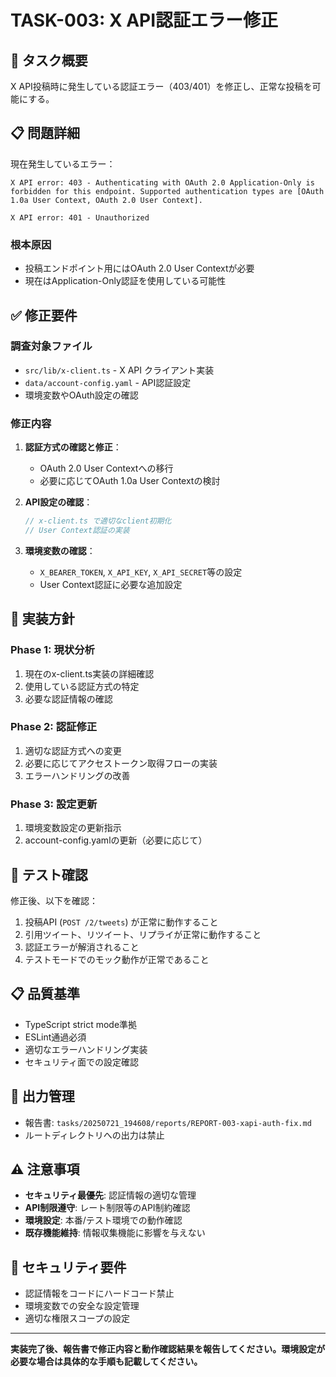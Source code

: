 # TASK-003: X API認証エラー修正

## 🎯 タスク概要
X API投稿時に発生している認証エラー（403/401）を修正し、正常な投稿を可能にする。

## 📋 問題詳細
現在発生しているエラー：
```
X API error: 403 - Authenticating with OAuth 2.0 Application-Only is forbidden for this endpoint. Supported authentication types are [OAuth 1.0a User Context, OAuth 2.0 User Context].

X API error: 401 - Unauthorized
```

### 根本原因
- 投稿エンドポイント用にはOAuth 2.0 User Contextが必要
- 現在はApplication-Only認証を使用している可能性

## ✅ 修正要件

### 調査対象ファイル
- `src/lib/x-client.ts` - X API クライアント実装
- `data/account-config.yaml` - API認証設定
- 環境変数やOAuth設定の確認

### 修正内容
1. **認証方式の確認と修正**：
   - OAuth 2.0 User Contextへの移行
   - 必要に応じてOAuth 1.0a User Contextの検討

2. **API設定の確認**：
   ```typescript
   // x-client.ts で適切なclient初期化
   // User Context認証の実装
   ```

3. **環境変数の確認**：
   - `X_BEARER_TOKEN`, `X_API_KEY`, `X_API_SECRET`等の設定
   - User Context認証に必要な追加設定

## 🔧 実装方針

### Phase 1: 現状分析
1. 現在のx-client.ts実装の詳細確認
2. 使用している認証方式の特定
3. 必要な認証情報の確認

### Phase 2: 認証修正
1. 適切な認証方式への変更
2. 必要に応じてアクセストークン取得フローの実装
3. エラーハンドリングの改善

### Phase 3: 設定更新
1. 環境変数設定の更新指示
2. account-config.yamlの更新（必要に応じて）

## 🧪 テスト確認
修正後、以下を確認：
1. 投稿API (`POST /2/tweets`) が正常に動作すること
2. 引用ツイート、リツイート、リプライが正常に動作すること
3. 認証エラーが解消されること
4. テストモードでのモック動作が正常であること

## 📋 品質基準
- TypeScript strict mode準拠
- ESLint通過必須
- 適切なエラーハンドリング実装
- セキュリティ面での設定確認

## 📂 出力管理
- 報告書: `tasks/20250721_194608/reports/REPORT-003-xapi-auth-fix.md`
- ルートディレクトリへの出力は禁止

## ⚠️ 注意事項
- **セキュリティ最優先**: 認証情報の適切な管理
- **API制限遵守**: レート制限等のAPI制約確認
- **環境設定**: 本番/テスト環境での動作確認
- **既存機能維持**: 情報収集機能に影響を与えない

## 🔐 セキュリティ要件
- 認証情報をコードにハードコード禁止
- 環境変数での安全な設定管理
- 適切な権限スコープの設定

---
**実装完了後、報告書で修正内容と動作確認結果を報告してください。環境設定が必要な場合は具体的な手順も記載してください。**